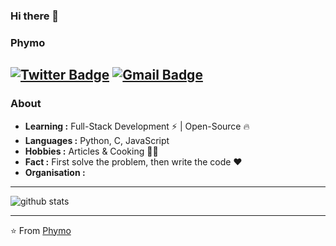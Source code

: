 ### Hi there 👋

<!--
**phymo/phymo** is a ✨ _special_ ✨ repository because its `README.md` (this file) appears on your GitHub profile.

Here are some ideas to get you started:

- 🔭 I’m currently working on ...
- 🌱 I’m currently learning ...
- 👯 I’m looking to collaborate on ...
- 🤔 I’m looking for help with ...
- 💬 Ask me about ...
- 📫 How to reach me: ...
- 😄 Pronouns: ...
- ⚡ Fun fact: ...
-->

### Phymo
[![Twitter Badge](https://img.shields.io/badge/-Phymo-1ca0f1?style=flat-square&logo=twitter&logoColor=white&link=https://twitter.com/phymoa)](https://twitter.com/phymoa) 
[![Gmail Badge](https://img.shields.io/badge/-murphzhou@gmail.com-c14438?style=flat-square&logo=Gmail&logoColor=white&link=mailto:murphyzhou@gmail.com)](mailto:murphzhou@gmail.com)
---------------------------------------------------------------------------------------------------------------------------------------------------------------------------------
### About

-  **Learning :** Full-Stack Development :zap: | Open-Source :fire:	
-  **Languages :** Python, C, JavaScript
-  **Hobbies :** Articles & Cooking :cook:
-  **Fact :** First solve the problem, then write the code :heart: 
-  **Organisation :** 

---------------------------------------------------------------------------------------------------------------------------------------------------------------------------------

![github stats](https://github-readme-stats.vercel.app/api?username=phymo&show_icons=true)

---------------------------------------------------------------------------------------------------------------------------------------------------------------------------------


⭐️ From [Phymo](https://github.com/phymo)
